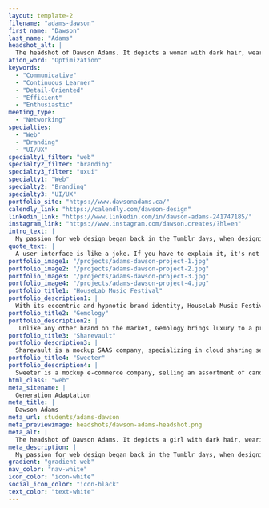 ```yaml
---
layout: template-2
filename: "adams-dawson"
first_name: "Dawson"
last_name: "Adams"
headshot_alt: |
  The headshot of Dawson Adams. It depicts a woman with dark hair, wearing a necklace, smiling with her mouth closed.
ation_word: "Optimization"
keywords:
  - "Communicative"
  - "Continuous Learner"
  - "Detail-Oriented"
  - "Efficient"
  - "Enthusiastic"
meeting_type:
  - "Networking"
specialties:
  - "Web"
  - "Branding"
  - "UI/UX"
specialty1_filter: "web"
specialty2_filter: "branding"
specialty3_filter: "uxui"
specialty1: "Web"
specialty2: "Branding"
specialty3: "UI/UX"
portfolio_site: "https://www.dawsonadams.ca/"
calendly_link: "https://calendly.com/dawson-design"
linkedin_link: "https://www.linkedin.com/in/dawson-adams-241747185/"
instagram_link: "https://www.instagram.com/dawson.creates/?hl=en"
intro_text: |
  My passion for web design began back in the Tumblr days, when designing custom themes was just for fun. Flash forward to today and I've turned those skills into a career path!
quote_text: |
  A user interface is like a joke. If you have to explain it, it's not that good.
portfolio_image1: "/projects/adams-dawson-project-1.jpg"
portfolio_image2: "/projects/adams-dawson-project-2.jpg"
portfolio_image3: "/projects/adams-dawson-project-3.jpg"
portfolio_image4: "/projects/adams-dawson-project-4.jpg"
portfolio_title1: "HouseLab Music Festival"
portfolio_description1: |
  With its eccentric and hypnotic brand identity, HouseLab Music Festival is a deep house festival like no other. Pulling inspiration from the music itself, HouseLab is full of life and character.
portfolio_title2: "Gemology"
portfolio_description2: |
   Unlike any other brand on the market, Gemology brings luxury to a product that has been used for centuries. Gemology is a mockup e-commerce company, selling an assortment of gems and healing crystals.
portfolio_title3: "Sharevault"
portfolio_description3: |
  Sharevault is a mockup SAAS company, specializing in cloud sharing services. Their friendly and trendy design aesthetic reflects the company's mantra of bringing human elements back to tech services.
portfolio_title4: "Sweeter"
portfolio_description4: |
  Sweeter is a mockup e-commerce company, selling an assortment of candy and other sweets. Their website provides a playful and vibrant shopping experience.
html_class: "web"
meta_sitename: |
  Generation Adaptation
meta_title: |
  Dawson Adams
meta_url: students/adams-dawson
meta_previewimage: headshots/dawson-adams-headshot.png
meta_alt: |
  The headshot of Dawson Adams. It depicts a girl with dark hair, wearing a necklace, smiling with her mouth closed.
meta_description: |
  My passion for web design began back in the Tumblr days, when designing custom themes was just for fun. Flash forward to today and I've turned those skills into a career path!
gradient: "gradient-web"
nav_color: "nav-white"
icon_color: "icon-white"
social_icon_color: "icon-black"
text_color: "text-white"
---
```

